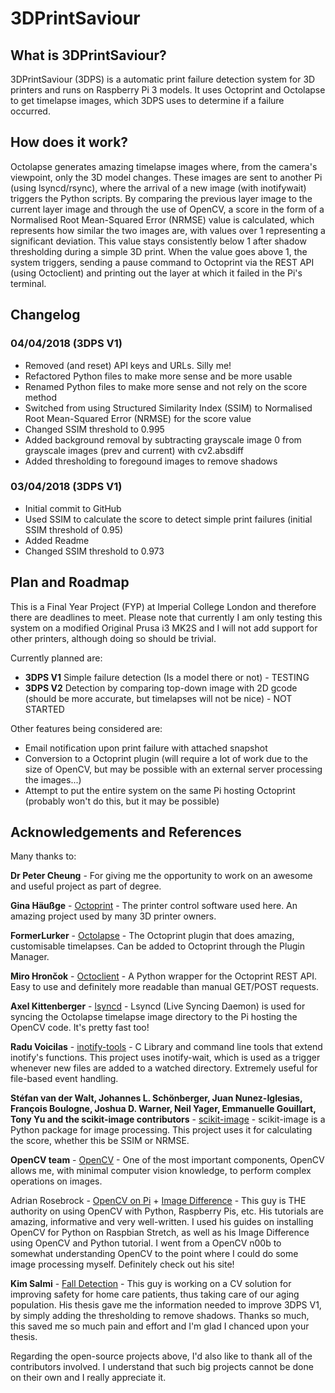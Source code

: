 # 3DPrintSaviour

## What is 3DPrintSaviour?
3DPrintSaviour (3DPS) is a automatic print failure detection system for 3D printers and runs on Raspberry Pi 3 models. It uses Octoprint and Octolapse to get timelapse images, which 3DPS uses to determine if a failure occurred.

## How does it work?
Octolapse generates amazing timelapse images where, from the camera's viewpoint, only the 3D model changes. These images are sent to another Pi (using lsyncd/rsync), where the arrival of a new image (with inotifywait) triggers the Python scripts. By comparing the previous layer image to the current layer image and through the use of OpenCV, a score in the form of a Normalised Root Mean-Squared Error (NRMSE) value is calculated, which represents how similar the two images are, with values over 1 representing a significant deviation. This value stays consistently below 1 after shadow thresholding during a simple 3D print. When the value goes above 1, the system triggers, sending a pause command to Octoprint via the REST API (using Octoclient) and printing out the layer at which it failed in the Pi's terminal.

## Changelog
### 04/04/2018 (3DPS V1)
* Removed (and reset) API keys and URLs. Silly me!
* Refactored Python files to make more sense and be more usable
* Renamed Python files to make more sense and not rely on the score method
* Switched from using Structured Similarity Index (SSIM) to Normalised Root Mean-Squared Error (NRMSE) for the score value
* Changed SSIM threshold to 0.995
* Added background removal by subtracting grayscale image 0 from grayscale images (prev and current) with cv2.absdiff
* Added thresholding to foregound images to remove shadows

### 03/04/2018 (3DPS V1)
* Initial commit to GitHub
* Used SSIM to calculate the score to detect simple print failures (initial SSIM threshold of 0.95)
* Added Readme
* Changed SSIM threshold to 0.973

## Plan and Roadmap
This is a Final Year Project (FYP) at Imperial College London and therefore there are deadlines to meet. Please note that currently I am only testing this system on a modified Original Prusa i3 MK2S and I will not add support for other printers, although doing so should be trivial.

Currently planned are:
* **3DPS V1** Simple failure detection (Is a model there or not) - TESTING
* **3DPS V2** Detection by comparing top-down image with 2D gcode (should be more accurate, but timelapses will not be nice) - NOT STARTED

Other features being considered are:
* Email notification upon print failure with attached snapshot
* Conversion to a Octoprint plugin (will require a lot of work due to the size of OpenCV, but may be possible with an external server processing the images...)
* Attempt to put the entire system on the same Pi hosting Octoprint (probably won't do this, but it may be possible)

## Acknowledgements and References

Many thanks to:

**Dr Peter Cheung** - For giving me the opportunity to work on an awesome and useful project as part of degree.

**Gina Häußge** - [Octoprint](https://octoprint.org/) - The printer control software used here. An amazing project used by many 3D printer owners.

**FormerLurker** - [Octolapse](https://github.com/FormerLurker/Octolapse) - The Octoprint plugin that does amazing, customisable timelapses. Can be added to Octoprint through the Plugin Manager.

**Miro Hrončok** - [Octoclient](https://github.com/hroncok/octoclient) - A Python wrapper for the Octoprint REST API. Easy to use and definitely more readable than manual GET/POST requests.

**Axel Kittenberger** - [lsyncd](https://github.com/axkibe/lsyncd) - Lsyncd (Live Syncing Daemon) is used for syncing the Octolapse timelapse image directory to the Pi hosting the OpenCV code. It's pretty fast too!

**Radu Voicilas** - [inotify-tools](https://github.com/rvoicilas/inotify-tools) - C Library and command line tools that extend inotify's functions. This project uses inotify-wait, which is used as a trigger whenever new files are added to a watched directory. Extremely useful for file-based event handling.

**Stéfan van der Walt, Johannes L. Schönberger, Juan Nunez-Iglesias, François Boulogne, Joshua D. Warner, Neil Yager, Emmanuelle Gouillart, Tony Yu and the scikit-image contributors** - [scikit-image](http://scikit-image.org/) - scikit-image is a Python package for image processing. This project uses it for calculating the score, whether this be SSIM or NRMSE.

**OpenCV team** - [OpenCV](https://opencv.org/) - One of the most important components, OpenCV allows me, with minimal computer vision knowledge, to perform complex operations on images.

Adrian Rosebrock - [OpenCV on Pi](https://www.pyimagesearch.com/2017/09/04/raspbian-stretch-install-opencv-3-python-on-your-raspberry-pi/) + [Image Difference](https://www.pyimagesearch.com/2017/06/19/image-difference-with-opencv-and-python/) - This guy is THE authority on using OpenCV with Python, Raspberry Pis, etc. His tutorials are amazing, informative and very well-written. I used his guides on installing OpenCV for Python on Raspbian Stretch, as well as his Image Difference using OpenCV and Python tutorial. I went from a OpenCV n00b to somewhat understanding OpenCV to the point where I could do some image processing myself. Definitely check out his site!

**Kim Salmi** - [Fall Detection](https://github.com/infr/falldetector-public/blob/master/thesis.md) - This guy is working on a CV solution for improving safety for home care patients, thus taking care of our aging population. His thesis gave me the information needed to improve 3DPS V1, by simply adding the thresholding to remove shadows. Thanks so much, this saved me so much pain and effort and I'm glad I chanced upon your thesis.

Regarding the open-source projects above, I'd also like to thank all of the contributors involved. I understand that such big projects cannot be done on their own and I really appreciate it.  
